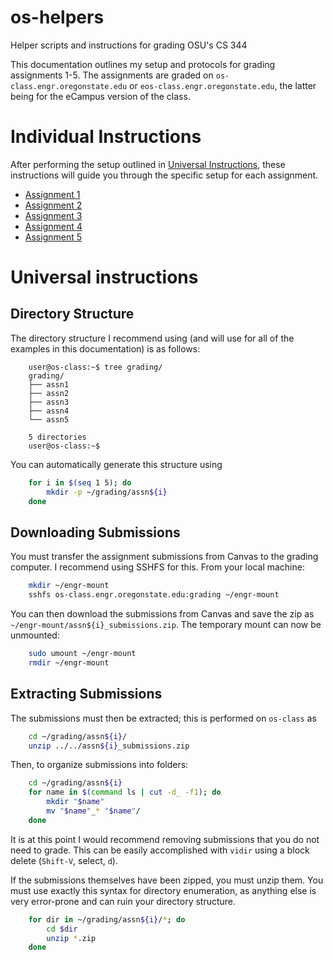 # os-helpers
Helper scripts and instructions for grading OSU's CS 344

This documentation outlines my setup and protocols for grading assignments 1-5.
The assignments are graded on `os-class.engr.oregonstate.edu` or `eos-class.engr.oregonstate.edu`, the latter being for the eCampus version of the class.

# Individual Instructions
After performing the setup outlined in [Universal Instructions](#universal-instructions), these instructions will guide you through the specific setup for each assignment.

* [Assignment 1](assn1/README.md)
* [Assignment 2](assn2/README.md)
* [Assignment 3](assn3/README.md)
* [Assignment 4](assn4/README.md)
* [Assignment 5](assn5/README.md)

# Universal instructions
## Directory Structure
The directory structure I recommend using (and will use for all of the examples in this documentation) is as follows:

```
    user@os-class:~$ tree grading/
    grading/
    ├── assn1
    ├── assn2
    ├── assn3
    ├── assn4
    └── assn5

    5 directories
    user@os-class:~$ 
```

You can automatically generate this structure using

```sh
    for i in $(seq 1 5); do
        mkdir -p ~/grading/assn${i}
    done
```

## Downloading Submissions
You must transfer the assignment submissions from Canvas to the grading computer.
I recommend using SSHFS for this.
From your local machine:

```sh
    mkdir ~/engr-mount
    sshfs os-class.engr.oregonstate.edu:grading ~/engr-mount
```

You can then download the submissions from Canvas and save the zip as `~/engr-mount/assn${i}_submissions.zip`.
The temporary mount can now be unmounted:

```sh
    sudo umount ~/engr-mount
    rmdir ~/engr-mount
```

## Extracting Submissions
The submissions must then be extracted; this is performed on `os-class` as

```sh
    cd ~/grading/assn${i}/
    unzip ../../assn${i}_submissions.zip
```

Then, to organize submissions into folders:

```sh
    cd ~/grading/assn${i}
    for name in $(command ls | cut -d_ -f1); do
        mkdir "$name"
        mv "$name"_* "$name"/
    done
```

It is at this point I would recommend removing submissions that you do not need to grade.
This can be easily accomplished with `vidir` using a block delete (`Shift-V`, select, `d`).

If the submissions themselves have been zipped, you must unzip them.
You must use exactly this syntax for directory enumeration, as anything else is very error-prone and can ruin your directory structure.

```sh
    for dir in ~/grading/assn${i}/*; do
        cd $dir
        unzip *.zip
    done
```
